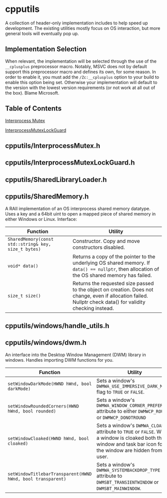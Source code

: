 # cpputils

A collection of header-only implementation includes to help speed up development. The existing utilities mostly focus on OS interaction, but more general tools will eventually pop up.

## Implementation Selection

When relevant, the implementation will be selected through the use of the ```__cplusplus``` preprocessor macro. Notably, MSVC does not by default support this preprocessor macro and defines its own, for some reason. In order to enable it, you must add the ```/Zc:__cplusplus``` option to your build to enable this option being set. Otherwise your implementation will default to the version with the lowest version requirements (or not work at all out of the box). Blame Microsoft.

## Table of Contents

[Interprocess Mutex](#cpputilsinterprocessmutexh)

[InterprocessMutexLockGuard](#cpputilsinterprocessmutexlockguardh)

## cpputils/InterprocessMutex.h

## cpputils/InterprocessMutexLockGuard.h

## cpputils/SharedLibraryLoader.h

## cpputils/SharedMemory.h

A RAII implementation of an OS interprocess shared memory datatype. Uses a key and a 64bit uint to open a mapped piece of shared memory in either Windows or Linux. Interface:

| Function                                                 | Utility                                                                                                                                                      |
|----------------------------------------------------------|--------------------------------------------------------------------------------------------------------------------------------------------------------------|
| ```SharedMemory(const std::string& key, size_t bytes)``` | Constructor. Copy and move constructors disabled.                                                                                                            |
| ```void* data()```                                       | Returns a copy of the pointer to the underlying OS shared memory. If ```data() == nullptr```, then allocation of the OS shared memory has failed.            |
| ```size_t size()```                                      | Returns the requested size passed to the object on creation. Does not change, even if allocation failed. Nullptr check data() for validity checking instead. |

## cpputils/windows/handle_utils.h

## cpputils/windows/dwm.h

An interface into the Desktop Window Management (DWM) library in windows. Handles importing DWM functions for you.

| Function                                                        | Utility                                                                                                                                                                       |
| --------------------------------------------------------------- | ----------------------------------------------------------------------------------------------------------------------------------------------------------------------------- |
| ```setWindowDarkMode(HWND hWnd, bool darkMode)```               | Sets a window's ```DWMWA_USE_IMMERSIVE_DARK_MODE``` flag to ```TRUE``` or ```FALSE```.                                                                                        |
| ```setWindowRoundedCorners(HWND hWnd, bool rounded)```          | Sets a window's ```DWMWA_WINDOW_CORNER_PREFERENCE``` attribute to either ```DWMWCP_ROUND``` or ```DWMWCP_DONOTROUND```                                                        |
| ```setWindowCloaked(HWND hWnd, bool cloaked)```                 | Sets a window's ```DWMWA_CLOAK``` attribute to ```TRUE``` or ```FALSE```. When a window is cloaked both the window and task bar icon for the window are hidden from the user. |
| ```setWindowTitlebarTransparent(HWND hWnd, bool transparent)``` | Sets a window's ```DWMWA_SYSTEMBACKDROP_TYPE``` attribute to ```DWMSBT_TRANSIENTWINDOW``` or ```DWMSBT_MAINWINDOW```.                                                         |
